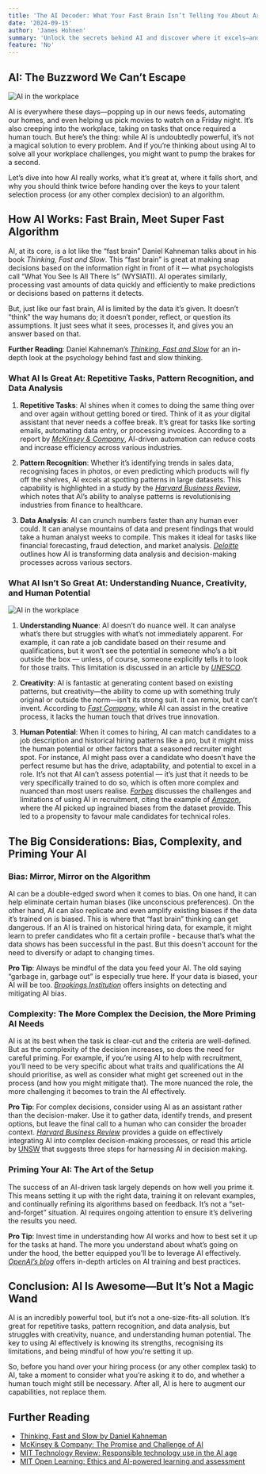 ```yaml
---
title: 'The AI Decoder: What Your Fast Brain Isn’t Telling You About Artificial Intelligence'
date: '2024-09-15'
author: 'James Hohnen'
summary: 'Unlock the secrets behind AI and discover where it excels—and where it falls short. Learn how to harness AI’s power wisely and avoid common pitfalls in decision-making.'
feature: 'No'
---
```


## AI: The Buzzword We Can’t Escape

<img class="image_right image_medium" src="/articleimages/ai-image-blue.webp" alt="AI in the workplace" />

AI is everywhere these days—popping up in our news feeds, automating our homes, and even helping us pick movies to watch on a Friday night. It’s also creeping into the workplace, taking on tasks that once required a human touch. But here’s the thing: while AI is undoubtedly powerful, it’s not a magical solution to every problem. And if you’re thinking about using AI to solve all your workplace challenges, you might want to pump the brakes for a second.

Let’s dive into how AI really works, what it’s great at, where it falls short, and why you should think twice before handing over the keys to your talent selection process (or any other complex decision) to an algorithm.

## How AI Works: Fast Brain, Meet Super Fast Algorithm

AI, at its core, is a lot like the “fast brain” Daniel Kahneman talks about in his book *Thinking, Fast and Slow*. This “fast brain” is great at making snap decisions based on the information right in front of it — what psychologists call “What You See Is All There Is” (WYSIATI). AI operates similarly, processing vast amounts of data quickly and efficiently to make predictions or decisions based on patterns it detects. 

But, just like our fast brain, AI is limited by the data it’s given. It doesn’t “think” the way humans do; it doesn’t ponder, reflect, or question its assumptions. It just sees what it sees, processes it, and gives you an answer based on that.

**Further Reading**: Daniel Kahneman’s *[Thinking, Fast and Slow](https://www.amazon.com/Thinking-Fast-Slow-Daniel-Kahneman/dp/0374533555)* for an in-depth look at the psychology behind fast and slow thinking.

### What AI Is Great At: Repetitive Tasks, Pattern Recognition, and Data Analysis

1. **Repetitive Tasks**: AI shines when it comes to doing the same thing over and over again without getting bored or tired. Think of it as your digital assistant that never needs a coffee break. It’s great for tasks like sorting emails, automating data entry, or processing invoices. According to a report by *[McKinsey & Company](https://www.mckinsey.com/business-functions/mckinsey-digital/our-insights/the-promise-and-challenge-of-the-age-of-artificial-intelligence)*, AI-driven automation can reduce costs and increase efficiency across various industries.

2. **Pattern Recognition**: Whether it’s identifying trends in sales data, recognising faces in photos, or even predicting which products will fly off the shelves, AI excels at spotting patterns in large datasets. This capability is highlighted in a study by the *[Harvard Business Review](https://hbr.org/2020/01/competing-in-the-age-of-ai)*, which notes that AI’s ability to analyse patterns is revolutionising industries from finance to healthcare.

3. **Data Analysis**: AI can crunch numbers faster than any human ever could. It can analyse mountains of data and present findings that would take a human analyst weeks to compile. This makes it ideal for tasks like financial forecasting, fraud detection, and market analysis. *[Deloitte](https://www2.deloitte.com/us/en/pages/consulting/articles/gen-ai-use-cases.html)* outlines how AI is transforming data analysis and decision-making processes across various sectors.

### What AI Isn’t So Great At: Understanding Nuance, Creativity, and Human Potential

<img class="image_right image_medium" src="/articleimages/ai-image-beige.webp" alt="AI in the workplace" />

1. **Understanding Nuance**: AI doesn’t do nuance well. It can analyse what’s there but struggles with what’s not immediately apparent. For example, it can rate a job candidate based on their resume and qualifications, but it won’t see the potential in someone who’s a bit outside the box — unless, of course, someone explicitly tells it to look for those traits. This limitation is discussed in an article by *[UNESCO](https://www.unesco.org/en/artificial-intelligence/recommendation-ethics/cases)*.

2. **Creativity**: AI is fantastic at generating content based on existing patterns, but creativity—the ability to come up with something truly original or outside the norm—isn’t its strong suit. It can remix, but it can’t invent. According to *[Fast Company](https://www.fastcompany.com/90760756/is-dall-e-2-creating-art)*, while AI can assist in the creative process, it lacks the human touch that drives true innovation.

3. **Human Potential**: When it comes to hiring, AI can match candidates to a job description and historical hiring patterns like a pro, but it might miss the human potential or other factors that a seasoned recruiter might spot. For instance, AI might pass over a candidate who doesn’t have the perfect resume but has the drive, adaptability, and potential to excel in a role. It’s not that AI can’t assess potential — it’s just that it needs to be very specifically trained to do so, which is often more complex and nuanced than most users realise. *[Forbes](https://www.forbes.com/councils/forbestechcouncil/2023/09/25/ai-bias-in-recruitment-ethical-implications-and-transparency/)* discusses the challenges and limitations of using AI in recruitment, citing the example of *[Amazon](https://www.imd.org/research-knowledge/digital/articles/amazons-sexist-hiring-algorithm-could-still-be-better-than-a-human/#:~:text=In%20Amazon's%20case%2C%20its%20algorithm,was%20a%20factor%20in%20success.)*, where the AI picked up ingrained biases from the dataset provide. This led to a propensity to favour male candidates for technical roles. 

## The Big Considerations: Bias, Complexity, and Priming Your AI

### Bias: Mirror, Mirror on the Algorithm

AI can be a double-edged sword when it comes to bias. On one hand, it can help eliminate certain human biases (like unconscious preferences). On the other hand, AI can also replicate and even amplify existing biases if the data it’s trained on is biased. This is where that “fast brain” thinking can get dangerous. If an AI is trained on historical hiring data, for example, it might learn to prefer candidates who fit a certain profile - because that’s what the data shows has been successful in the past. But this doesn’t account for the need to diversify or adapt to changing times.

**Pro Tip**: Always be mindful of the data you feed your AI. The old saying “garbage in, garbage out” is especially true here. If your data is biased, your AI will be too. *[Brookings Institution](https://www.brookings.edu/research/algorithmic-bias-detection-and-mitigation-best-practices-and-policies-to-reduce-consumer-harms/)* offers insights on detecting and mitigating AI bias.

### Complexity: The More Complex the Decision, the More Priming AI Needs

AI is at its best when the task is clear-cut and the criteria are well-defined. But as the complexity of the decision increases, so does the need for careful priming. For example, if you’re using AI to help with recruitment, you’ll need to be very specific about what traits and qualifications the AI should prioritise, as well as consider what might get screened out in the process (and how you might mitigate that). The more nuanced the role, the more challenging it becomes to train the AI effectively.

**Pro Tip**: For complex decisions, consider using AI as an assistant rather than the decision-maker. Use it to gather data, identify trends, and present options, but leave the final call to a human who can consider the broader context. *[Harvard Business Review](https://hbr.org/2018/01/artificial-intelligence-for-the-real-world)* provides a guide on effectively integrating AI into complex decision-making processes, or read this article by [UNSW](https://www.businessthink.unsw.edu.au/articles/AI-powered-decision-making-data-driven-leadership) that suggests three steps for harnessing AI in decision making.

### Priming Your AI: The Art of the Setup

The success of an AI-driven task largely depends on how well you prime it. This means setting it up with the right data, training it on relevant examples, and continually refining its algorithms based on feedback. It’s not a “set-and-forget” situation. AI requires ongoing attention to ensure it’s delivering the results you need.

**Pro Tip**: Invest time in understanding how AI works and how to best set it up for the tasks at hand. The more you understand about what’s going on under the hood, the better equipped you’ll be to leverage AI effectively. *[OpenAI’s blog](https://openai.com/blog/)* offers in-depth articles on AI training and best practices.

## Conclusion: AI Is Awesome—But It’s Not a Magic Wand

AI is an incredibly powerful tool, but it’s not a one-size-fits-all solution. It’s great for repetitive tasks, pattern recognition, and data analysis, but struggles with creativity, nuance, and understanding human potential. The key to using AI effectively is knowing its strengths, recognising its limitations, and being mindful of how you’re setting it up.

So, before you hand over your hiring process (or any other complex task) to AI, take a moment to consider what you’re asking it to do, and whether a human touch might still be necessary. After all, AI is here to augment our capabilities, not replace them.

## Further Reading

- [Thinking, Fast and Slow by Daniel Kahneman](https://www.amazon.com/Thinking-Fast-Slow-Daniel-Kahneman/dp/0374533555)
- [McKinsey & Company: The Promise and Challenge of AI](https://www.mckinsey.com/business-functions/mckinsey-digital/our-insights/the-promise-and-challenge-of-the-age-of-artificial-intelligence)
- [MIT Technology Review: Responsible technology use in the AI age](https://www.technologyreview.com/2024/02/15/1087815/responsible-technology-use-in-the-ai-age/)
- [MIT Open Learning: Ethics and AI-powered learning and assessment](https://openlearning.mit.edu/news/ethics-and-ai-powered-learning-and-assessment)